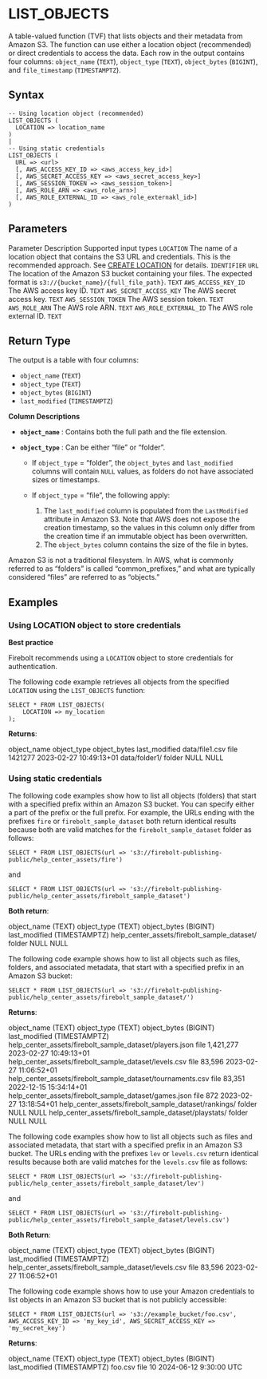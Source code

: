 # [](#list_objects)LIST\_OBJECTS

A table-valued function (TVF) that lists objects and their metadata from Amazon S3. The function can use either a location object (recommended) or direct credentials to access the data. Each row in the output contains four columns: `object_name` (`TEXT`), `object_type` (`TEXT`), `object_bytes` (`BIGINT`), and `file_timestamp` (`TIMESTAMPTZ`).

## [](#syntax)Syntax

```
-- Using location object (recommended)
LIST_OBJECTS (
  LOCATION => location_name
)
|
-- Using static credentials
LIST_OBJECTS (
  URL => <url>
  [, AWS_ACCESS_KEY_ID => <aws_access_key_id>]
  [, AWS_SECRET_ACCESS_KEY => <aws_secret_access_key>]
  [, AWS_SESSION_TOKEN => <aws_session_token>]
  [, AWS_ROLE_ARN => <aws_role_arn>]
  [, AWS_ROLE_EXTERNAL_ID => <aws_role_externakl_id>]
)
```

## [](#parameters)Parameters

Parameter Description Supported input types `LOCATION` The name of a location object that contains the S3 URL and credentials. This is the recommended approach. See [CREATE LOCATION](/sql_reference/commands/data-definition/create-location.html) for details. `IDENTIFIER` `URL` The location of the Amazon S3 bucket containing your files. The expected format is `s3://{bucket_name}/{full_file_path}`. `TEXT` `AWS_ACCESS_KEY_ID` The AWS access key ID. `TEXT` `AWS_SECRET_ACCESS_KEY` The AWS secret access key. `TEXT` `AWS_SESSION_TOKEN` The AWS session token. `TEXT` `AWS_ROLE_ARN` The AWS role ARN. `TEXT` `AWS_ROLE_EXTERNAL_ID` The AWS role external ID. `TEXT`

## [](#return-type)Return Type

The output is a table with four columns:

- `object_name` (`TEXT`)
- `object_type` (`TEXT`)
- `object_bytes` (`BIGINT`)
- `last_modified` (`TIMESTAMPTZ`)

**Column Descriptions**

- **`object_name`** : Contains both the full path and the file extension.
- **`object_type`** : Can be either “file” or “folder”.
  
  - If `object_type` = “folder”, the `object_bytes` and `last_modified` columns will contain `NULL` values, as folders do not have associated sizes or timestamps.
  - If `object_type` = “file”, the following apply:
    
    1. The `last_modified` column is populated from the `LastModified` attribute in Amazon S3. Note that AWS does not expose the creation timestamp, so the values in this column only differ from the creation time if an immutable object has been overwritten.
    2. The `object_bytes` column contains the size of the file in bytes.

Amazon S3 is not a traditional filesystem. In AWS, what is commonly referred to as “folders” is called “common\_prefixes,” and what are typically considered “files” are referred to as “objects.”

## [](#examples)Examples

### [](#using-location-object-to-store-credentials)Using LOCATION object to store credentials

**Best practice**

Firebolt recommends using a `LOCATION` object to store credentials for authentication.

The following code example retrieves all objects from the specified `LOCATION` using the `LIST_OBJECTS` function:

```
SELECT * FROM LIST_OBJECTS(
    LOCATION => my_location
);
```

**Returns**:

object\_name object\_type object\_bytes last\_modified data/file1.csv file 1421277 2023-02-27 10:49:13+01 data/folder1/ folder NULL NULL

### [](#using-static-credentials)Using static credentials

The following code examples show how to list all objects (folders) that start with a specified prefix within an Amazon S3 bucket. You can specify either a part of the prefix or the full prefix. For example, the URLs ending with the prefixes `fire` or `firebolt_sample_dataset` both return identical results because both are valid matches for the `firebolt_sample_dataset` folder as follows:

```
SELECT * FROM LIST_OBJECTS(url => 's3://firebolt-publishing-public/help_center_assets/fire')
```

and

```
SELECT * FROM LIST_OBJECTS(url => 's3://firebolt-publishing-public/help_center_assets/firebolt_sample_dataset')
```

**Both return**:

object\_name (TEXT) object\_type (TEXT) object\_bytes (BIGINT) last\_modified (TIMESTAMPTZ) help\_center\_assets/firebolt\_sample\_dataset/ folder NULL NULL

The following code example shows how to list all objects such as files, folders, and associated metadata, that start with a specified prefix in an Amazon S3 bucket:

```
SELECT * FROM LIST_OBJECTS(url => 's3://firebolt-publishing-public/help_center_assets/firebolt_sample_dataset/')
```

**Returns**:

object\_name (TEXT) object\_type (TEXT) object\_bytes (BIGINT) last\_modified (TIMESTAMPTZ) help\_center\_assets/firebolt\_sample\_dataset/players.json file 1,421,277 2023-02-27 10:49:13+01 help\_center\_assets/firebolt\_sample\_dataset/levels.csv file 83,596 2023-02-27 11:06:52+01 help\_center\_assets/firebolt\_sample\_dataset/tournaments.csv file 83,351 2022-12-15 15:34:14+01 help\_center\_assets/firebolt\_sample\_dataset/games.json file 872 2023-02-27 13:18:54+01 help\_center\_assets/firebolt\_sample\_dataset/rankings/ folder NULL NULL help\_center\_assets/firebolt\_sample\_dataset/playstats/ folder NULL NULL

The following code examples show how to list all objects such as files and associated metadata, that start with a specified prefix in an Amazon S3 bucket. The URLs ending with the prefixes `lev` or `levels.csv` return identical results because both are valid matches for the `levels.csv` file as follows:

```
SELECT * FROM LIST_OBJECTS(url => 's3://firebolt-publishing-public/help_center_assets/firebolt_sample_dataset/lev')
```

and

```
SELECT * FROM LIST_OBJECTS(url => 's3://firebolt-publishing-public/help_center_assets/firebolt_sample_dataset/levels.csv')
```

**Both Return**:

object\_name (TEXT) object\_type (TEXT) object\_bytes (BIGINT) last\_modified (TIMESTAMPTZ) help\_center\_assets/firebolt\_sample\_dataset/levels.csv file 83,596 2023-02-27 11:06:52+01

The following code example shows how to use your Amazon credentials to list objects in an Amazon S3 bucket that is not publicly accessible:

```
SELECT * FROM LIST_OBJECTS(url => 's3://example_bucket/foo.csv', AWS_ACCESS_KEY_ID => 'my_key_id', AWS_SECRET_ACCESS_KEY => 'my_secret_key')
```

**Returns**:

object\_name (TEXT) object\_type (TEXT) object\_bytes (BIGINT) last\_modified (TIMESTAMPTZ) foo.csv file 10 2024-06-12 9:30:00 UTC